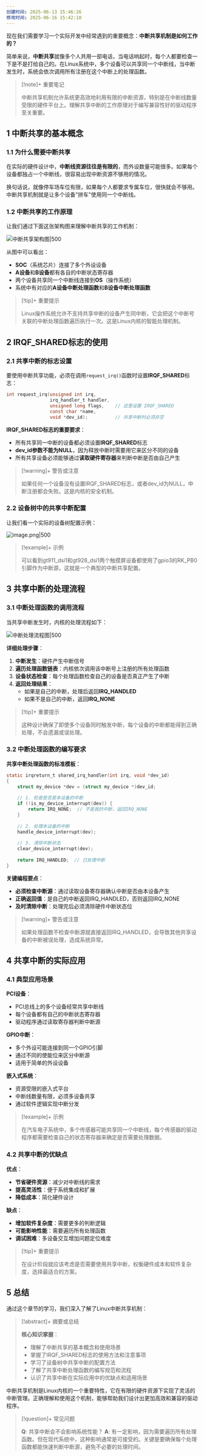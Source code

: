 ```yaml
---
创建时间: 2025-06-13 15:46:26
修改时间: 2025-06-16 15:42:10
---
```

现在我们需要学习一个实际开发中经常遇到的重要概念：**中断共享机制是如何工作的？**

简单来说，**中断共享**就像多个人共用一部电话，当电话响起时，每个人都要检查一下是不是打给自己的。在Linux系统中，多个设备可以共享同一个中断线，当中断发生时，系统会依次调用所有注册在这个中断上的处理函数。

> [!note]+ 重要笔记
> 
> 中断共享机制允许系统更高效地利用有限的中断资源，特别是在中断线数量受限的硬件平台上。理解共享中断的工作原理对于编写兼容性好的驱动程序至关重要。

## 1 中断共享的基本概念

### 1.1 为什么需要中断共享

在实际的硬件设计中，**中断线资源往往是有限的**，而外设数量可能很多。如果每个设备都独占一个中断线，很容易出现中断资源不够用的情况。

换句话说，就像停车场车位有限，如果每个人都要求专属车位，很快就会不够用。中断共享机制就是让多个设备"拼车"使用同一个中断线。

### 1.2 中断共享的工作原理

让我们通过下面这张架构图来理解中断共享的工作机制：

![中断共享架构图|500](https://my-obsidian-image.oss-cn-guangzhou.aliyuncs.com/2025/06/378784a88e8a5319cddb37c4a35fefec.png)

从图中可以看出：
- **SOC**（系统芯片）连接了多个外设设备
- **A设备**和**B设备**都有各自的中断状态寄存器
- 两个设备共享同一个中断线连接到**OS**（操作系统）
- 系统中有对应的**A设备中断处理函数**和**B设备中断处理函数**

> [!tip]+ 重要提示
> 
> Linux操作系统允许不支持共享中断的设备产生同中断，它会把这个中断号关联的中断处理函数遍历执行一次。这是Linux内核的智能处理机制。

## 2 IRQF_SHARED标志的使用

### 2.1 共享中断的标志设置

要使用中断共享功能，必须在调用`request_irq()`函数时设置**IRQF_SHARED**标志：
```c
int request_irq(unsigned int irq, 
                irq_handler_t handler, 
                unsigned long flags,    // 这里设置 IRQF_SHARED
                const char *name, 
                void *dev_id);          // 共享中断时必须非空
```

**IRQF_SHARED标志的重要要求**：
- 所有共享同一中断的设备都必须设置**IRQF_SHARED**标志
- **dev_id参数不能为NULL**，因为释放中断时需要用它来区分不同的设备
- 所有共享设备必须能够通过**读取硬件寄存器**来判断中断是否由自己产生

> [!warning]+ 警告或注意
> 
> 如果任何一个设备没有设置IRQF_SHARED标志，或者dev_id为NULL，中断注册都会失败。这是内核的安全机制。

### 2.2 设备树中的共享中断配置

让我们看一个实际的设备树配置示例：

![image.png|500](https://my-obsidian-image.oss-cn-guangzhou.aliyuncs.com/2025/06/32d2c80da4d506ac3604415b58538adf.png)

> [!example]+ 示例
> 
> 可以看到gt911_dsi1和gt928_dsi1两个触摸屏设备都使用了gpio3的RK_PB0引脚作为中断源，这就是一个典型的中断共享配置。

## 3 共享中断的处理流程

### 3.1 中断处理函数的调用流程

当共享中断发生时，内核的处理流程如下：

![中断处理流程图|500](https://my-obsidian-image.oss-cn-guangzhou.aliyuncs.com/2025/06/19b063ec7117041151ce8658030470e0.png)

**详细处理步骤**：
1. **中断发生**：硬件产生中断信号
2. **遍历处理函数链表**：内核依次调用该中断号上注册的所有处理函数
3. **设备状态检查**：每个处理函数检查自己的设备是否真正产生了中断
4. **返回处理结果**：
    - 如果是自己的中断，处理后返回**IRQ_HANDLED**
    - 如果不是自己的中断，返回**IRQ_NONE**

> [!tip]+ 重要提示
> 
> 这种设计确保了即使多个设备同时触发中断，每个设备的中断都能得到正确处理，不会遗漏或误处理。

### 3.2 中断处理函数的编写要求

**共享中断处理函数的标准模板**：

```c
static irqreturn_t shared_irq_handler(int irq, void *dev_id)
{
    struct my_device *dev = (struct my_device *)dev_id;
    
    // 1. 检查是否是本设备的中断
    if (!is_my_device_interrupt(dev)) {
        return IRQ_NONE;  // 不是我的中断，返回IRQ_NONE
    }
    
    // 2. 处理本设备的中断
    handle_device_interrupt(dev);
    
    // 3. 清除中断状态
    clear_device_interrupt(dev);
    
    return IRQ_HANDLED;  // 已处理中断
}
```

**关键编程要点**：
- **必须检查中断源**：通过读取设备寄存器确认中断是否由本设备产生
- **正确返回值**：是自己的中断返回IRQ_HANDLED，否则返回IRQ_NONE
- **及时清除中断**：处理完后必须清除硬件中断状态位

> [!warning]+ 警告或注意
> 
> 如果处理函数不检查中断源就直接返回IRQ_HANDLED，会导致其他共享设备的中断被误处理，造成系统异常。

## 4 共享中断的实际应用

### 4.1 典型应用场景

**PCI设备**：
- PCI总线上的多个设备经常共享中断线
- 每个设备都有自己的中断状态寄存器
- 驱动程序通过读取寄存器判断中断源

**GPIO中断**：
- 多个外设可能连接到同一个GPIO引脚
- 通过不同的使能位来区分中断源
- 适用于简单的外设设备

**嵌入式系统**：
- 资源受限的嵌入式平台
- 中断线数量有限，必须多设备共享
- 通过软件逻辑实现中断分发

> [!example]+ 示例
> 
> 在汽车电子系统中，多个传感器可能共享同一个中断线，每个传感器的驱动程序都需要检查自己的状态寄存器来确定是否需要处理数据。

### 4.2 共享中断的优缺点

**优点**：
- **节省硬件资源**：减少对中断线的需求
- **提高灵活性**：便于系统集成和扩展
- **降低成本**：简化硬件设计

**缺点**：
- **增加软件复杂度**：需要更多的判断逻辑
- **可能影响性能**：需要遍历所有处理函数
- **调试困难**：多设备交互增加问题定位难度

> [!tip]+ 重要提示
> 
> 在设计阶段就应该考虑是否需要使用共享中断，权衡硬件成本和软件复杂度，选择最适合的方案。

## 5 总结

通过这个章节的学习，我们深入了解了Linux中断共享机制：

> [!abstract]+ 摘要或总结
> 
> **核心知识掌握**：
> 
> - 理解了中断共享的基本概念和使用场景
> - 掌握了IRQF_SHARED标志的使用方法和注意事项
> - 学习了设备树中共享中断的配置方法
> - 了解了共享中断处理函数的编写规范和流程
> - 认识了共享中断在实际应用中的优缺点和适用场景

中断共享机制是Linux内核的一个重要特性，它在有限的硬件资源下实现了灵活的中断管理。正确理解和使用这个机制，能够帮助我们设计出更加高效和兼容的驱动程序。

> [!question]+ 常见问题
> 
> **Q**: 共享中断会不会影响系统性能？ 
> **A**: 有一定影响，因为需要遍历所有处理函数。但在现代系统中，这种影响通常是可接受的。关键是要确保每个处理函数都能快速判断中断源，避免不必要的处理时间。
